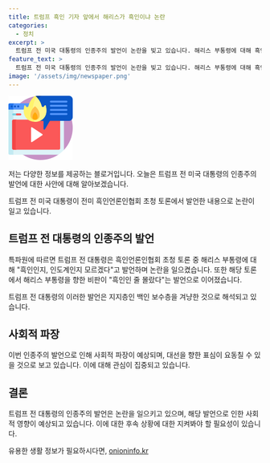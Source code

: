 ```yaml
---
title: 트럼프 흑인 기자 앞에서 해리스가 흑인이냐 논란 
categories:
  - 정치
excerpt: >
  트럼프 전 미국 대통령의 인종주의 발언이 논란을 빚고 있습니다. 해리스 부통령에 대해 흑인이어서 시작 전부터 긴장감이 감돌았다며 발언한 것으로 알려졌습니다. 트럼프 전 대통령의 막말 공격과 해리스 부통령에 대한 비판은 인종차별적 발언까지 이어졌습니다. 이에 대한 지지층과 중도층의 반응이 예측되며, 대선을 향한 표심이 요동칠 것으로 관측됩니다.
feature_text: >
  트럼프 전 미국 대통령의 인종주의 발언이 논란을 빚고 있습니다. 해리스 부통령에 대해 흑인이어서 시작 전부터 긴장감이 감돌았다며 발언한 것으로 알려졌습니다. 트럼프 전 대통령의 막말 공격과 해리스 부통령에 대한 비판은 인종차별적 발언까지 이어졌습니다. 이에 대한 지지층과 중도층의 반응이 예측되며, 대선을 향한 표심이 요동칠 것으로 관측됩니다.
image: '/assets/img/newspaper.png'
---
```


<p><img src="/assets/img/news.png" alt="rentncar 속보" /></p>

<p>저는 다양한 정보를 제공하는 블로거입니다. 오늘은 트럼프 전 미국 대통령의 인종주의 발언에 대한 사안에 대해 알아보겠습니다.</p>

<p>트럼프 전 미국 대통령이 전미 흑인언론인협회 초청 토론에서 발언한 내용으로 논란이 일고 있습니다.</p>

<h2>트럼프 전 대통령의 인종주의 발언</h2>

<p>특파원에 따르면 트럼프 전 대통령은 흑인언론인협회 초청 토론 중 해리스 부통령에 대해 "흑인인지, 인도계인지 모르겠다"고 발언하며 논란을 일으켰습니다. 또한 해당 토론에서 해리스 부통령을 향한 비판이 "흑인인 줄 몰랐다"는 발언으로 이어졌습니다.</p>

<p data-ke-size="size16">트럼프 전 대통령의 이러한 발언은 지지층인 백인 보수층을 겨냥한 것으로 해석되고 있습니다.</p>

<h2>사회적 파장</h2>

<p>이번 인종주의 발언으로 인해 사회적 파장이 예상되며, 대선을 향한 표심이 요동칠 수 있을 것으로 보고 있습니다. 이에 대해 관심이 집중되고 있습니다.</p>

<h2>결론</h2>

<p>트럼프 전 대통령의 인종주의 발언은 논란을 일으키고 있으며, 해당 발언으로 인한 사회적 영향이 예상되고 있습니다. 이에 대한 후속 상황에 대한 지켜봐야 할 필요성이 있습니다.</p>
유용한 생활 정보가 필요하시다면, <a href="https://onioninfo.kr" rel="dofollow">onioninfo.kr</a>


